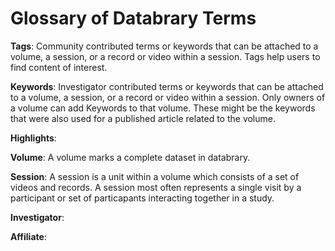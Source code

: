 Glossary of Databrary Terms
==========================

**Tags**: Community contributed terms or keywords that can be attached to a volume, a session, or a record or video within a session. Tags help users to find content of interest.

**Keywords**: Investigator contributed terms or keywords that can be attached to a volume, a session, or a record or video within a session. Only owners of a volume can add Keywords to that volume. These might be the keywords that were also used for a published article related to the volume.

**Highlights**:

**Volume**: A volume marks a complete dataset in databrary. 

**Session**: A session is a unit within a volume which consists of a set of videos and records. A session most often represents a single visit by a participant or set of particapants interacting together in a study.

**Investigator**: 

**Affiliate**:
